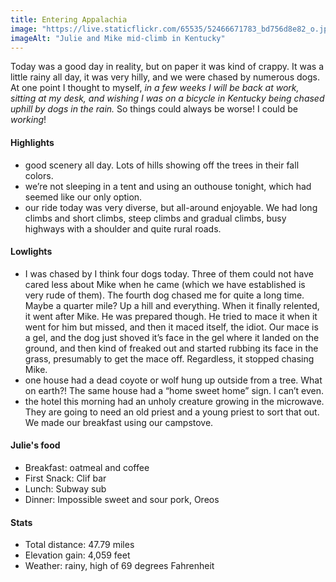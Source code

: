 ```yaml
---
title: Entering Appalachia
image: "https://live.staticflickr.com/65535/52466671783_bd756d8e82_o.jpg"
imageAlt: "Julie and Mike mid-climb in Kentucky"
---
```


Today was a good day in reality, but on paper it was kind of crappy. It was a little rainy all day, it was very hilly, and we were chased by numerous dogs. At one point I thought to myself, _in a few weeks I will be back at work, sitting at my desk, and wishing I was on a bicycle in Kentucky being chased uphill by dogs in the rain._ So things could always be worse! I could be _working_!

#### Highlights
- good scenery all day. Lots of hills showing off the trees in their fall colors. 
- we’re not sleeping in a tent and using an outhouse tonight, which had seemed like our only option. 
- our ride today was very diverse, but all-around enjoyable. We had long climbs and short climbs, steep climbs and gradual climbs, busy highways with a shoulder and quite rural roads. 

#### Lowlights
- I was chased by I think four dogs today. Three of them could not have cared less about Mike when he came (which we have established is very rude of them). The fourth dog chased me for quite a long time. Maybe a quarter mile? Up a hill and everything. When it finally relented, it went after Mike. He was prepared though. He tried to mace it when it went for him but missed, and then it maced itself, the idiot. Our mace is a gel, and the dog just shoved it’s face in the gel where it landed on the ground, and then kind of freaked out and started rubbing its face in the grass, presumably to get the mace off. Regardless, it stopped chasing Mike. 
- one house had a dead coyote or wolf hung up outside from a tree. What on earth?! The same house had a “home sweet home” sign. I can’t even. 
- the hotel this morning had an unholy creature growing in the microwave. They are going to need an old priest and a young priest to sort that out. We made our breakfast using our campstove. 

#### Julie's food
- Breakfast: oatmeal and coffee
- First Snack: Clif bar
- Lunch: Subway sub
- Dinner: Impossible sweet and sour pork, Oreos 

#### Stats
- Total distance: 47.79 miles
- Elevation gain: 4,059 feet
- Weather: rainy, high of 69 degrees Fahrenheit
